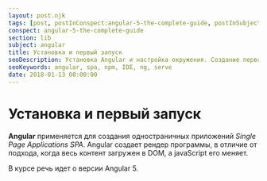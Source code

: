 ```yaml
---
layout: post.njk
tags: [post, postInConspect:angular-5-the-complete-guide, postInSubject:angular, postInSection:lib]
conspect: angular-5-the-complete-guide
section: lib
subject: angular
title: Установка и первый запуск
seoDescription: Установка Angular и настройка окружения. Создание первого приложения на Angular.
seoKeywords: angular, spa, npm, IDE, ng, serve
date: 2018-01-13 00:00:00
---
```

# Установка и первый запуск

**Angular** применяется для создания одностраничных приложений *Single Page Applications SPA*.
Angular создает рендер программы, в отличие от подхода, когда весь контент загружен в DOM, а javaScript его меняет.

В курсе речь идет о версии Angular 5.